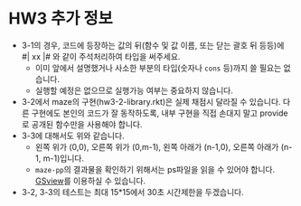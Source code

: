 # HW3 추가 정보 #
- 3-1의 경우, 코드에 등장하는 값의 뒤(함수 및 값 이름, 또는 닫는 괄호 뒤 등등)에 #| xx |# 와 같이 주석처리하여 타입을 써주세요.
  + 이미 앞에서 설명했거나 사소한 부분의 타입(숫자나 `cons` 등)까지 쓸 필요는 없습니다.
  + 실행할 예정은 없으므로 실행가능 여부는 중요하지 않습니다.
- 3-2에서 maze의 구현(hw3-2-library.rkt)은 실제 채점시 달라질 수 있습니다. 다른 구현에도 본인의 코드가 잘 동작하도록, 내부 구현을 직접 손대지 말고 provide로 공개된 함수만을 사용해야 합니다.
- 3-3에 대해서도 위와 같습니다.
  + 왼쪽 위가 (0,0), 오른쪽 위가 (0,m-1), 왼쪽 아래가 (n-1,0), 오른쪽 아래가 (n-1, m-1)입니다.
  + `maze-pp`의 결과물을 확인하기 위해서는 ps파일을 읽을 수 있어야 합니다. [GSview](http://pages.cs.wisc.edu/~ghost/gsview/)를 이용하실 수 있습니다.
- 3-2, 3-3의 테스트는 최대 15*15에서 30초 시간제한을 두겠습니다.
